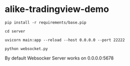 # alike-tradingview-demo

```
pip install -r requirements/base.pip

cd server

uvicorn main:app --reload --host 0.0.0.0 --port 22222

python websocket.py
```

By default Websocker Server works on 0.0.0.0:5678